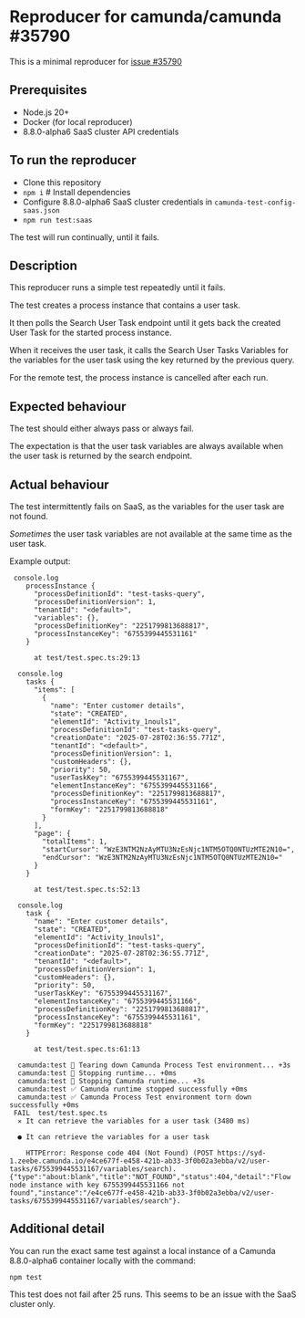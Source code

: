 # Reproducer for camunda/camunda #35790

This is a minimal reproducer for [issue #35790](https://github.com/camunda/camunda/issues/35790)

## Prerequisites

* Node.js 20+
* Docker (for local reproducer)
* 8.8.0-alpha6 SaaS cluster API credentials

## To run the reproducer

- Clone this repository
- `npm i` # Install dependencies
- Configure 8.8.0-alpha6 SaaS cluster credentials in `camunda-test-config-saas.json`
- `npm run test:saas`

The test will run continually, until it fails.

## Description

This reproducer runs a simple test repeatedly until it fails. 

The test creates a process instance that contains a user task. 

It then polls the Search User Task endpoint until it gets back the created User Task for the started process instance. 

When it receives the user task, it calls the Search User Tasks Variables for the variables for the user task using the key returned by the previous query. 

For the remote test, the process instance is cancelled after each run.  

## Expected behaviour

The test should either always pass or always fail. 

The expectation is that the user task variables are always available when the user task is returned by the search endpoint. 

## Actual behaviour

The test intermittently fails on SaaS, as the variables for the user task are not found.

_Sometimes_ the user task variables are not available at the same time as the user task.

Example output: 

```
 console.log
    processInstance {
      "processDefinitionId": "test-tasks-query",
      "processDefinitionVersion": 1,
      "tenantId": "<default>",
      "variables": {},
      "processDefinitionKey": "2251799813688817",
      "processInstanceKey": "6755399445531161"
    }

      at test/test.spec.ts:29:13

  console.log
    tasks {
      "items": [
        {
          "name": "Enter customer details",
          "state": "CREATED",
          "elementId": "Activity_1nouls1",
          "processDefinitionId": "test-tasks-query",
          "creationDate": "2025-07-28T02:36:55.771Z",
          "tenantId": "<default>",
          "processDefinitionVersion": 1,
          "customHeaders": {},
          "priority": 50,
          "userTaskKey": "6755399445531167",
          "elementInstanceKey": "6755399445531166",
          "processDefinitionKey": "2251799813688817",
          "processInstanceKey": "6755399445531161",
          "formKey": "2251799813688818"
        }
      ],
      "page": {
        "totalItems": 1,
        "startCursor": "WzE3NTM2NzAyMTU3NzEsNjc1NTM5OTQ0NTUzMTE2N10=",
        "endCursor": "WzE3NTM2NzAyMTU3NzEsNjc1NTM5OTQ0NTUzMTE2N10="
      }
    }

      at test/test.spec.ts:52:13

  console.log
    task {
      "name": "Enter customer details",
      "state": "CREATED",
      "elementId": "Activity_1nouls1",
      "processDefinitionId": "test-tasks-query",
      "creationDate": "2025-07-28T02:36:55.771Z",
      "tenantId": "<default>",
      "processDefinitionVersion": 1,
      "customHeaders": {},
      "priority": 50,
      "userTaskKey": "6755399445531167",
      "elementInstanceKey": "6755399445531166",
      "processDefinitionKey": "2251799813688817",
      "processInstanceKey": "6755399445531161",
      "formKey": "2251799813688818"
    }

      at test/test.spec.ts:61:13

  camunda:test 🏁 Tearing down Camunda Process Test environment... +3s
  camunda:test 🛑 Stopping runtime... +0ms
  camunda:test 🛑 Stopping Camunda runtime... +3s
  camunda:test ✅ Camunda runtime stopped successfully +0ms
  camunda:test ✅ Camunda Process Test environment torn down successfully +0ms
 FAIL  test/test.spec.ts
  ✕ It can retrieve the variables for a user task (3480 ms)

  ● It can retrieve the variables for a user task

    HTTPError: Response code 404 (Not Found) (POST https://syd-1.zeebe.camunda.io/e4ce677f-e458-421b-ab33-3f0b02a3ebba/v2/user-tasks/6755399445531167/variables/search). {"type":"about:blank","title":"NOT_FOUND","status":404,"detail":"Flow node instance with key 6755399445531166 not found","instance":"/e4ce677f-e458-421b-ab33-3f0b02a3ebba/v2/user-tasks/6755399445531167/variables/search"}.
```
## Additional detail

You can run the exact same test against a local instance of a Camunda 8.8.0-alpha6 container locally with the command:

```
npm test
```

This test does not fail after 25 runs. This seems to be an issue with the SaaS cluster only.